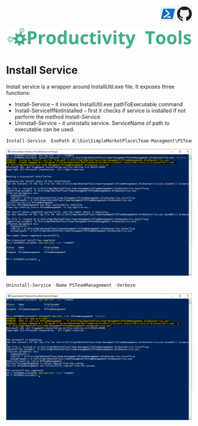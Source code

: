 <!--Category:PowerShell--> 
 <p align="right">
    <a href="https://www.powershellgallery.com/packages/ProductivityTools.InstallService/"><img src="Images/Header/Powershell_border_40px.png" /></a>
    <a href="http://productivitytools.tech/install-service/><img src="Images/Header/ProductivityTools_green_40px_2.png" /><a> 
    <a href="https://github.com/pwujczyk/ProductivityTools.InstallService/"><img src="Images/Header/Github_border_40px.png" /></a>
</p>
<p align="center">
    <a href="http://http://productivitytools.tech/">
        <img src="Images/Header/LogoTitle_green_500px.png" />
    </a>
</p>

# Install Service

Install service is a wrapper around InstallUtil.exe file. It exposes three functions:

<!--more-->

- Install-Service – it invokes InstallUtil.exe pathToExecutable command
- Install-ServiceIfNotInstalled – first it checks if service is installed if not perform the method Install-Service
- Uninstall-Service – it uninstalls service. ServiceName of path to executable can be used.

```PowerShell
Install-Service -ExePath d:\bin\SimpleMarketPlace\Team-Managment\PSTeamManagement.WindowsService.exe -Verbose
```

![Unistall Service](Images/InstallService.png)

```PowerShell
Uninstall-Service -Name PSTeamManagement -Verbose
```

![Unistall Service](Images/UninstallService.png)


